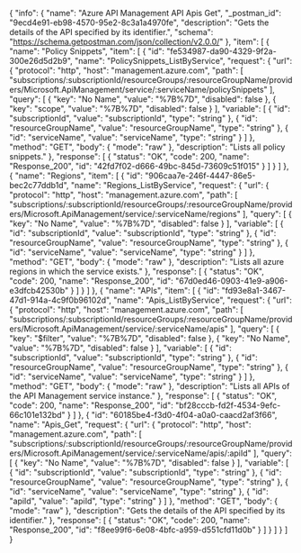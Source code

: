 {
  "info": {
    "name": "Azure API Management API Apis Get",
    "_postman_id": "9ecd4e91-eb98-4570-95e2-8c3a1a4970fe",
    "description": "Gets the details of the API specified by its identifier.",
    "schema": "https://schema.getpostman.com/json/collection/v2.0.0/"
  },
  "item": [
    {
      "name": "Policy Snippets",
      "item": [
        {
          "id": "fe534987-da90-4329-9f2a-300e26d5d2b9",
          "name": "PolicySnippets_ListByService",
          "request": {
            "url": {
              "protocol": "http",
              "host": "management.azure.com",
              "path": [
                "subscriptions/:subscriptionId/resourceGroups/:resourceGroupName/providers/Microsoft.ApiManagement/service/:serviceName/policySnippets"
              ],
              "query": [
                {
                  "key": "No Name",
                  "value": "%7B%7D",
                  "disabled": false
                },
                {
                  "key": "scope",
                  "value": "%7B%7D",
                  "disabled": false
                }
              ],
              "variable": [
                {
                  "id": "subscriptionId",
                  "value": "subscriptionId",
                  "type": "string"
                },
                {
                  "id": "resourceGroupName",
                  "value": "resourceGroupName",
                  "type": "string"
                },
                {
                  "id": "serviceName",
                  "value": "serviceName",
                  "type": "string"
                }
              ]
            },
            "method": "GET",
            "body": {
              "mode": "raw"
            },
            "description": "Lists all policy snippets."
          },
          "response": [
            {
              "status": "OK",
              "code": 200,
              "name": "Response_200",
              "id": "42fd7f02-d666-49bc-845d-73609c51f015"
            }
          ]
        }
      ]
    },
    {
      "name": "Regions",
      "item": [
        {
          "id": "906caa7e-246f-4447-86e5-bec2c77ddb1d",
          "name": "Regions_ListByService",
          "request": {
            "url": {
              "protocol": "http",
              "host": "management.azure.com",
              "path": [
                "subscriptions/:subscriptionId/resourceGroups/:resourceGroupName/providers/Microsoft.ApiManagement/service/:serviceName/regions"
              ],
              "query": [
                {
                  "key": "No Name",
                  "value": "%7B%7D",
                  "disabled": false
                }
              ],
              "variable": [
                {
                  "id": "subscriptionId",
                  "value": "subscriptionId",
                  "type": "string"
                },
                {
                  "id": "resourceGroupName",
                  "value": "resourceGroupName",
                  "type": "string"
                },
                {
                  "id": "serviceName",
                  "value": "serviceName",
                  "type": "string"
                }
              ]
            },
            "method": "GET",
            "body": {
              "mode": "raw"
            },
            "description": "Lists all azure regions in which the service exists."
          },
          "response": [
            {
              "status": "OK",
              "code": 200,
              "name": "Response_200",
              "id": "67d0ed46-0903-41e9-a906-e3dfcb42530b"
            }
          ]
        }
      ]
    },
    {
      "name": "APIs",
      "item": [
        {
          "id": "fd93e8a1-3467-47d1-914a-4c9f0b96102d",
          "name": "Apis_ListByService",
          "request": {
            "url": {
              "protocol": "http",
              "host": "management.azure.com",
              "path": [
                "subscriptions/:subscriptionId/resourceGroups/:resourceGroupName/providers/Microsoft.ApiManagement/service/:serviceName/apis"
              ],
              "query": [
                {
                  "key": "$filter",
                  "value": "%7B%7D",
                  "disabled": false
                },
                {
                  "key": "No Name",
                  "value": "%7B%7D",
                  "disabled": false
                }
              ],
              "variable": [
                {
                  "id": "subscriptionId",
                  "value": "subscriptionId",
                  "type": "string"
                },
                {
                  "id": "resourceGroupName",
                  "value": "resourceGroupName",
                  "type": "string"
                },
                {
                  "id": "serviceName",
                  "value": "serviceName",
                  "type": "string"
                }
              ]
            },
            "method": "GET",
            "body": {
              "mode": "raw"
            },
            "description": "Lists all APIs of the API Management service instance."
          },
          "response": [
            {
              "status": "OK",
              "code": 200,
              "name": "Response_200",
              "id": "bf28cccb-fd2f-4534-9efc-66c101e132bd"
            }
          ]
        },
        {
          "id": "60185be4-f3d0-4f04-a0a0-caacd2af3f66",
          "name": "Apis_Get",
          "request": {
            "url": {
              "protocol": "http",
              "host": "management.azure.com",
              "path": [
                "subscriptions/:subscriptionId/resourceGroups/:resourceGroupName/providers/Microsoft.ApiManagement/service/:serviceName/apis/:apiId"
              ],
              "query": [
                {
                  "key": "No Name",
                  "value": "%7B%7D",
                  "disabled": false
                }
              ],
              "variable": [
                {
                  "id": "subscriptionId",
                  "value": "subscriptionId",
                  "type": "string"
                },
                {
                  "id": "resourceGroupName",
                  "value": "resourceGroupName",
                  "type": "string"
                },
                {
                  "id": "serviceName",
                  "value": "serviceName",
                  "type": "string"
                },
                {
                  "id": "apiId",
                  "value": "apiId",
                  "type": "string"
                }
              ]
            },
            "method": "GET",
            "body": {
              "mode": "raw"
            },
            "description": "Gets the details of the API specified by its identifier."
          },
          "response": [
            {
              "status": "OK",
              "code": 200,
              "name": "Response_200",
              "id": "f8ee99f6-6e08-4bfc-a959-d551cfd11d0b"
            }
          ]
        }
      ]
    }
  ]
}